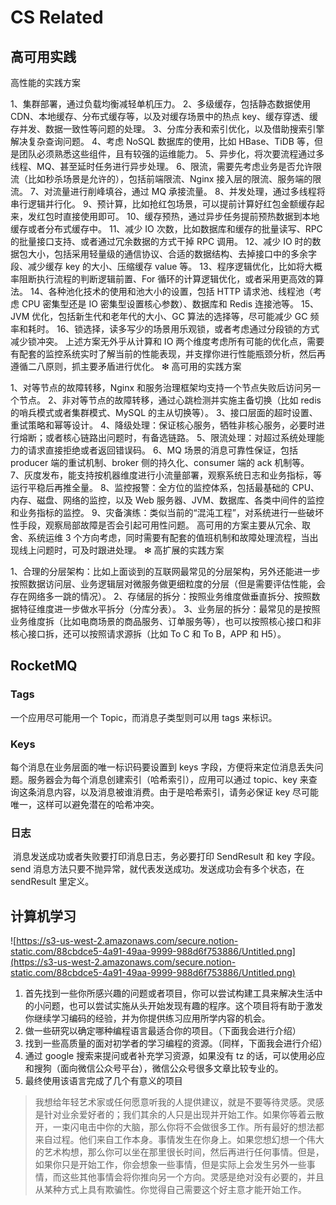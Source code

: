 # CS Related

## 高可用实践

高性能的实践方案

1、集群部署，通过负载均衡减轻单机压力。
2、多级缓存，包括静态数据使用 CDN、本地缓存、分布式缓存等，以及对缓存场景中的热点 key、缓存穿透、缓存并发、数据一致性等问题的处理。
3、分库分表和索引优化，以及借助搜索引擎解决复杂查询问题。
4、考虑 NoSQL 数据库的使用，比如 HBase、TiDB 等，但是团队必须熟悉这些组件，且有较强的运维能力。
5、异步化，将次要流程通过多线程、MQ、甚至延时任务进行异步处理。
6、限流，需要先考虑业务是否允许限流（比如秒杀场景是允许的），包括前端限流、Nginx 接入层的限流、服务端的限流。
7、对流量进行削峰填谷，通过 MQ 承接流量。
8、并发处理，通过多线程将串行逻辑并行化。
9、预计算，比如抢红包场景，可以提前计算好红包金额缓存起来，发红包时直接使用即可。
10、缓存预热，通过异步任务提前预热数据到本地缓存或者分布式缓存中。
11、减少 IO 次数，比如数据库和缓存的批量读写、RPC 的批量接口支持、或者通过冗余数据的方式干掉 RPC 调用。
12、减少 IO 时的数据包大小，包括采用轻量级的通信协议、合适的数据结构、去掉接口中的多余字段、减少缓存 key 的大小、压缩缓存 value 等。
13、程序逻辑优化，比如将大概率阻断执行流程的判断逻辑前置、For 循环的计算逻辑优化，或者采用更高效的算法。
14、各种池化技术的使用和池大小的设置，包括 HTTP 请求池、线程池（考虑 CPU 密集型还是 IO 密集型设置核心参数）、数据库和 Redis 连接池等。
15、JVM 优化，包括新生代和老年代的大小、GC 算法的选择等，尽可能减少 GC 频率和耗时。
16、锁选择，读多写少的场景用乐观锁，或者考虑通过分段锁的方式减少锁冲突。
上述方案无外乎从计算和 IO 两个维度考虑所有可能的优化点，需要有配套的监控系统实时了解当前的性能表现，并支撑你进行性能瓶颈分析，然后再遵循二八原则，抓主要矛盾进行优化。
❇ 高可用的实践方案

1、对等节点的故障转移，Nginx 和服务治理框架均支持一个节点失败后访问另一个节点。
2、非对等节点的故障转移，通过心跳检测并实施主备切换（比如 redis 的哨兵模式或者集群模式、MySQL 的主从切换等）。
3、接口层面的超时设置、重试策略和幂等设计。
4、降级处理：保证核心服务，牺牲非核心服务，必要时进行熔断；或者核心链路出问题时，有备选链路。
5、限流处理：对超过系统处理能力的请求直接拒绝或者返回错误码。
6、MQ 场景的消息可靠性保证，包括 producer 端的重试机制、broker 侧的持久化、consumer 端的 ack 机制等。
7、灰度发布，能支持按机器维度进行小流量部署，观察系统日志和业务指标，等运行平稳后再推全量。
8、监控报警：全方位的监控体系，包括最基础的 CPU、内存、磁盘、网络的监控，以及 Web 服务器、JVM、数据库、各类中间件的监控和业务指标的监控。
9、灾备演练：类似当前的“混沌工程”，对系统进行一些破坏性手段，观察局部故障是否会引起可用性问题。
高可用的方案主要从冗余、取舍、系统运维 3 个方向考虑，同时需要有配套的值班机制和故障处理流程，当出现线上问题时，可及时跟进处理。
❇ 高扩展的实践方案

1、合理的分层架构：比如上面谈到的互联网最常见的分层架构，另外还能进一步按照数据访问层、业务逻辑层对微服务做更细粒度的分层（但是需要评估性能，会存在网络多一跳的情况）。
2、存储层的拆分：按照业务维度做垂直拆分、按照数据特征维度进一步做水平拆分（分库分表）。
3、业务层的拆分：最常见的是按照业务维度拆（比如电商场景的商品服务、订单服务等），也可以按照核心接口和非核心接口拆，还可以按照请求源拆（比如 To C 和 To B，APP 和 H5）。

## RocketMQ

### Tags

一个应用尽可能用一个 Topic，而消息子类型则可以用 tags 来标识。

### Keys

每个消息在业务层面的唯一标识码要设置到 keys 字段，方便将来定位消息丢失问题。服务器会为每个消息创建索引（哈希索引），应用可以通过 topic、key 来查询这条消息内容，以及消息被谁消费。由于是哈希索引，请务必保证 key 尽可能唯一，这样可以避免潜在的哈希冲突。

### 日志

​ 消息发送成功或者失败要打印消息日志，务必要打印 SendResult 和 key 字段。send 消息方法只要不抛异常，就代表发送成功。发送成功会有多个状态，在 sendResult 里定义。

## 计算机学习

![https://s3-us-west-2.amazonaws.com/secure.notion-static.com/88cbdce5-4a91-49aa-9999-988d6f753886/Untitled.png](https://s3-us-west-2.amazonaws.com/secure.notion-static.com/88cbdce5-4a91-49aa-9999-988d6f753886/Untitled.png)

1. 首先找到一些你所感兴趣的问题或者项目，你可以尝试构建工具来解决生活中的小问题，也可以尝试实施从头开始发现有趣的程序。这个项目将有助于激发你继续学习编码的经验，并为你提供练习应用所学内容的机会。
2. 做一些研究以确定哪种编程语言最适合你的项目。（下面我会进行介绍）
3. 找到一些高质量的面对初学者的学习编程的资源。（同样，下面我会进行介绍）
4. 通过 google 搜索来提问或者补充学习资源，如果没有 tz 的话，可以使用必应和搜狗（面向微信公众号平台），微信公众号很多文章比较专业的。
5. 最终使用该语言完成了几个有意义的项目

> 我想给年轻艺术家或任何愿意听我的人提供建议，就是不要等待灵感。灵感是针对业余爱好者的；我们其余的人只是出现并开始工作。如果你等着云散开，一束闪电击中你的大脑，那么你将不会做很多工作。所有最好的想法都来自过程。他们来自工作本身。事情发生在你身上。如果您想幻想一个伟大的艺术构想，那么你可以坐在那里很长时间，然后再进行任何事情。但是，如果你只是开始工作，你会想象一些事情，但是实际上会发生另外一些事情，而这些其他事情会将你推向另一个方向。灵感是绝对没有必要的，并且从某种方式上具有欺骗性。你觉得自己需要这个好主意才能开始工作。
